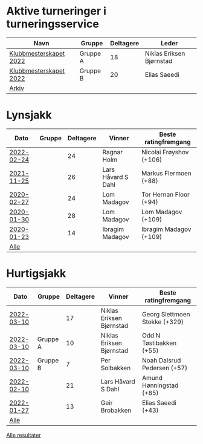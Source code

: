 ﻿
# Aktive turneringer i turneringsservice

| Navn | Gruppe | Deltagere | Leder |
|-|-|-|-|
|[Klubbmesterskapet 2022](http://turneringsservice.sjakklubb.no/standings.aspx?TID=Klubbmesterskapet2022-HamarSjakkselskap&group=A)|Gruppe A|18|Niklas Eriksen Bjørnstad|
|[Klubbmesterskapet 2022](http://turneringsservice.sjakklubb.no/standings.aspx?TID=Klubbmesterskapet2022-HamarSjakkselskap&group=B)|Gruppe B|20|Elias Saeedi|
|[Arkiv](turneringer.md)||||

# Lynsjakk

| Dato | Gruppe | Deltagere | Vinner | Beste ratingfremgang |
|-|-|-|-|-|
|[2022-02-24](resultater/Ly220224.htm)||24|Ragnar Holm|Nicolai Frøyshov (+106)|
|[2021-11-25](resultater/Ly211125.htm)||26|Lars Håvard S Dahl|Markus Flermoen (+88)|
|[2020-02-27](resultater/Ly200227.htm)||24|Lom Madagov|Tor Hernan Floor (+94)|
|[2020-01-30](resultater/Ly200130.htm)||28|Lom Madagov|Lom Madagov (+109)|
|[2020-01-23](resultater/Ly200123.htm)||14|Ibragim Madagov|Ibragim Madagov (+109)|
|[Alle](Lynsjakk.md)||||

# Hurtigsjakk

| Dato | Gruppe | Deltagere | Vinner | Beste ratingfremgang |
|-|-|-|-|-|
|[2022-03-10](resultater/Hu220310.htm)||17|Niklas Eriksen Bjørnstad|Georg Slettmoen Stokke (+329)|
|[2022-03-10](resultater/Hu220310-A.htm)|Gruppe A|10|Niklas Eriksen Bjørnstad|Odd N Tøstibakken (+55)|
|[2022-03-10](resultater/Hu220310-B.htm)|Gruppe B|7|Per Solbakken|Noah Dalsrud Pedersen (+57)|
|[2022-02-10](resultater/Hu220210.htm)||21|Lars Håvard S Dahl|Amund Hønningstad (+85)|
|[2022-01-27](resultater/Hu220127.htm)||13|Geir Brobakken|Elias Saeedi (+43)|
|[Alle](Hurtigsjakk.md)||||

[Alle resultater](arkiv.md)
